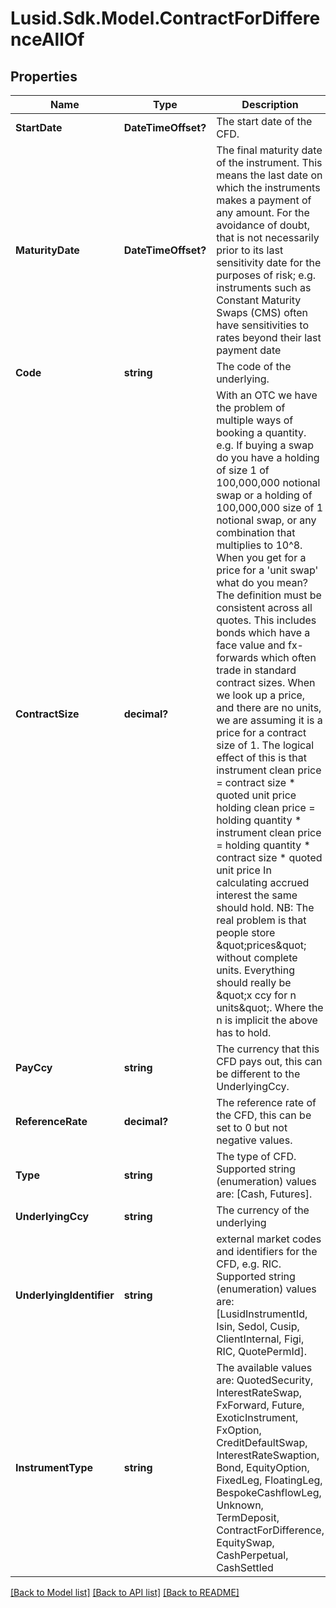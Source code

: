 
# Lusid.Sdk.Model.ContractForDifferenceAllOf

## Properties

Name | Type | Description | Notes
------------ | ------------- | ------------- | -------------
**StartDate** | **DateTimeOffset?** | The start date of the CFD. | 
**MaturityDate** | **DateTimeOffset?** | The final maturity date of the instrument. This means the last date on which the instruments makes a payment of any amount.  For the avoidance of doubt, that is not necessarily prior to its last sensitivity date for the purposes of risk; e.g. instruments such as  Constant Maturity Swaps (CMS) often have sensitivities to rates beyond their last payment date | 
**Code** | **string** | The code of the underlying. | 
**ContractSize** | **decimal?** | With an OTC we have the problem of multiple ways of booking a quantity.  e.g.  If buying a swap do you have a holding of size 1 of 100,000,000 notional swap or a holding of 100,000,000 size of 1 notional swap, or any combination that multiplies to 10^8.  When you get for a price for a &#39;unit swap&#39; what do you mean? The definition must be consistent across all quotes. This includes bonds which have a face value and  fx-forwards which often trade in standard contract sizes. When we look up a price, and there are no units, we are assuming it is a price for a contract size of 1.  The logical effect of this is that  instrument clean price &#x3D; contract size * quoted unit price  holding clean price    &#x3D; holding quantity * instrument clean price &#x3D; holding quantity * contract size * quoted unit price  In calculating accrued interest the same should hold.  NB: The real problem is that people store \&quot;prices\&quot; without complete units. Everything should really be \&quot;x ccy for n units\&quot;. Where the n is implicit the above has to hold. | 
**PayCcy** | **string** | The currency that this CFD pays out, this can be different to the UnderlyingCcy. | 
**ReferenceRate** | **decimal?** | The reference rate of the CFD, this can be set to 0 but not negative values. | 
**Type** | **string** | The type of CFD.  Supported string (enumeration) values are: [Cash, Futures]. | 
**UnderlyingCcy** | **string** | The currency of the underlying | 
**UnderlyingIdentifier** | **string** | external market codes and identifiers for the CFD, e.g. RIC.  Supported string (enumeration) values are: [LusidInstrumentId, Isin, Sedol, Cusip, ClientInternal, Figi, RIC, QuotePermId]. | 
**InstrumentType** | **string** | The available values are: QuotedSecurity, InterestRateSwap, FxForward, Future, ExoticInstrument, FxOption, CreditDefaultSwap, InterestRateSwaption, Bond, EquityOption, FixedLeg, FloatingLeg, BespokeCashflowLeg, Unknown, TermDeposit, ContractForDifference, EquitySwap, CashPerpetual, CashSettled | 

[[Back to Model list]](../README.md#documentation-for-models)
[[Back to API list]](../README.md#documentation-for-api-endpoints)
[[Back to README]](../README.md)

